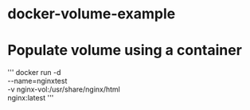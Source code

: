# docker-volume-example

# Populate volume using a container

'''
docker run -d \
  --name=nginxtest \
  -v nginx-vol:/usr/share/nginx/html \
  nginx:latest
  '''
